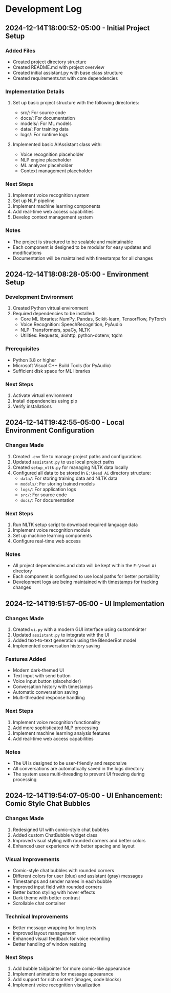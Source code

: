 # Development Log

## 2024-12-14T18:00:52-05:00 - Initial Project Setup
### Added Files
- Created project directory structure
- Created README.md with project overview
- Created initial assistant.py with base class structure
- Created requirements.txt with core dependencies

### Implementation Details
1. Set up basic project structure with the following directories:
   - src/: For source code
   - docs/: For documentation
   - models/: For ML models
   - data/: For training data
   - logs/: For runtime logs

2. Implemented basic AIAssistant class with:
   - Voice recognition placeholder
   - NLP engine placeholder
   - ML analyzer placeholder
   - Context management placeholder

### Next Steps
1. Implement voice recognition system
2. Set up NLP pipeline
3. Implement machine learning components
4. Add real-time web access capabilities
5. Develop context management system

### Notes
- The project is structured to be scalable and maintainable
- Each component is designed to be modular for easy updates and modifications
- Documentation will be maintained with timestamps for all changes

## 2024-12-14T18:08:28-05:00 - Environment Setup
### Development Environment
1. Created Python virtual environment
2. Required dependencies to be installed:
   - Core ML libraries: NumPy, Pandas, Scikit-learn, TensorFlow, PyTorch
   - Voice Recognition: SpeechRecognition, PyAudio
   - NLP: Transformers, spaCy, NLTK
   - Utilities: Requests, aiohttp, python-dotenv, tqdm

### Prerequisites
- Python 3.8 or higher
- Microsoft Visual C++ Build Tools (for PyAudio)
- Sufficient disk space for ML libraries

### Next Steps
1. Activate virtual environment
2. Install dependencies using pip
3. Verify installations

## 2024-12-14T19:42:55-05:00 - Local Environment Configuration
### Changes Made
1. Created `.env` file to manage project paths and configurations
2. Updated `assistant.py` to use local project paths
3. Created `setup_nltk.py` for managing NLTK data locally
4. Configured all data to be stored in `E:\Head Ai` directory structure:
   - `data/`: For storing training data and NLTK data
   - `models/`: For storing trained models
   - `logs/`: For application logs
   - `src/`: For source code
   - `docs/`: For documentation

### Next Steps
1. Run NLTK setup script to download required language data
2. Implement voice recognition module
3. Set up machine learning components
4. Configure real-time web access

### Notes
- All project dependencies and data will be kept within the `E:\Head Ai` directory
- Each component is configured to use local paths for better portability
- Development logs are being maintained with timestamps for tracking changes

## 2024-12-14T19:51:57-05:00 - UI Implementation
### Changes Made
1. Created `ui.py` with a modern GUI interface using customtkinter
2. Updated `assistant.py` to integrate with the UI
3. Added text-to-text generation using the BlenderBot model
4. Implemented conversation history saving

### Features Added
- Modern dark-themed UI
- Text input with send button
- Voice input button (placeholder)
- Conversation history with timestamps
- Automatic conversation saving
- Multi-threaded response handling

### Next Steps
1. Implement voice recognition functionality
2. Add more sophisticated NLP processing
3. Implement machine learning analysis features
4. Add real-time web access capabilities

### Notes
- The UI is designed to be user-friendly and responsive
- All conversations are automatically saved in the logs directory
- The system uses multi-threading to prevent UI freezing during processing

## 2024-12-14T19:54:07-05:00 - UI Enhancement: Comic Style Chat Bubbles
### Changes Made
1. Redesigned UI with comic-style chat bubbles
2. Added custom ChatBubble widget class
3. Improved visual styling with rounded corners and better colors
4. Enhanced user experience with better spacing and layout

### Visual Improvements
- Comic-style chat bubbles with rounded corners
- Different colors for user (blue) and assistant (gray) messages
- Timestamps and sender names in each bubble
- Improved input field with rounded corners
- Better button styling with hover effects
- Dark theme with better contrast
- Scrollable chat container

### Technical Improvements
- Better message wrapping for long texts
- Improved layout management
- Enhanced visual feedback for voice recording
- Better handling of window resizing

### Next Steps
1. Add bubble tail/pointer for more comic-like appearance
2. Implement animations for message appearance
3. Add support for rich content (images, code blocks)
4. Implement voice recognition visualization
